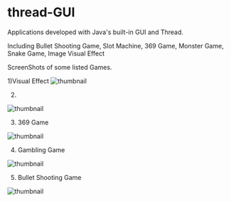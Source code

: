 # thread-GUI
Applications developed with Java's built-in GUI and Thread. 

Including Bullet Shooting Game, Slot Machine, 369 Game, Monster Game, Snake Game, Image Visual Effect

ScreenShots of some listed Games.

1)Visual Effect
![thumbnail](https://github.com/jyc979/thread-GUI/blob/master/Snowy.png)


2)
![thumbnail](https://github.com/jyc979/thread-GUI/blob/master/Snake%20Game.png)

3) 369 Game


![thumbnail](https://github.com/jyc979/thread-GUI/blob/master/369%20Game.png)


4) Gambling Game


![thumbnail](https://github.com/jyc979/thread-GUI/blob/master/Gambling%20Game.png)


5) Bullet Shooting Game

![thumbnail](https://github.com/jyc979/thread-GUI/blob/master/Bullet%20Game.png)
